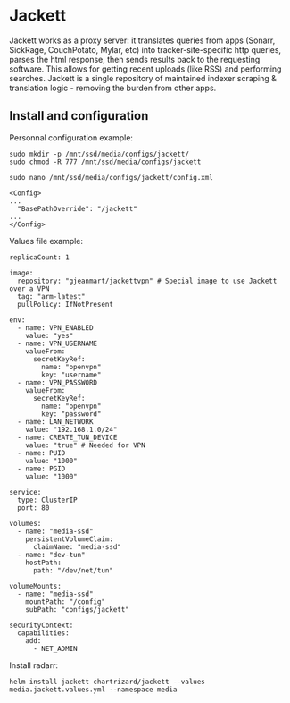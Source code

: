 # Jackett

Jackett works as a proxy server: it translates queries from apps (Sonarr, SickRage, CouchPotato, Mylar, etc) into tracker-site-specific http queries, parses the html response, then sends results back to the requesting software. This allows for getting recent uploads (like RSS) and performing searches. Jackett is a single repository of maintained indexer scraping & translation logic - removing the burden from other apps.

## Install and configuration

Personnal configuration example:

    sudo mkdir -p /mnt/ssd/media/configs/jackett/
    sudo chmod -R 777 /mnt/ssd/media/configs/jackett

    sudo nano /mnt/ssd/media/configs/jackett/config.xml

    <Config>
	...
      "BasePathOverride": "/jackett"
	...
    </Config>

Values file example:

    replicaCount: 1

    image:
      repository: "gjeanmart/jackettvpn" # Special image to use Jackett over a VPN
      tag: "arm-latest"
      pullPolicy: IfNotPresent

    env:
      - name: VPN_ENABLED
        value: "yes" 
      - name: VPN_USERNAME
        valueFrom:
          secretKeyRef: 
            name: "openvpn"
            key: "username"
      - name: VPN_PASSWORD
        valueFrom:
          secretKeyRef: 
            name: "openvpn"
            key: "password"
      - name: LAN_NETWORK
        value: "192.168.1.0/24"
      - name: CREATE_TUN_DEVICE
        value: "true" # Needed for VPN
      - name: PUID
        value: "1000"
      - name: PGID
        value: "1000"

    service:
      type: ClusterIP
      port: 80

    volumes:
      - name: "media-ssd"
        persistentVolumeClaim:
          claimName: "media-ssd"
      - name: "dev-tun"  
        hostPath:
          path: "/dev/net/tun"

    volumeMounts:
      - name: "media-ssd"
        mountPath: "/config"
        subPath: "configs/jackett" 

    securityContext:
      capabilities: 
        add:
          - NET_ADMIN
      

Install radarr:

    helm install jackett chartrizard/jackett --values media.jackett.values.yml --namespace media











